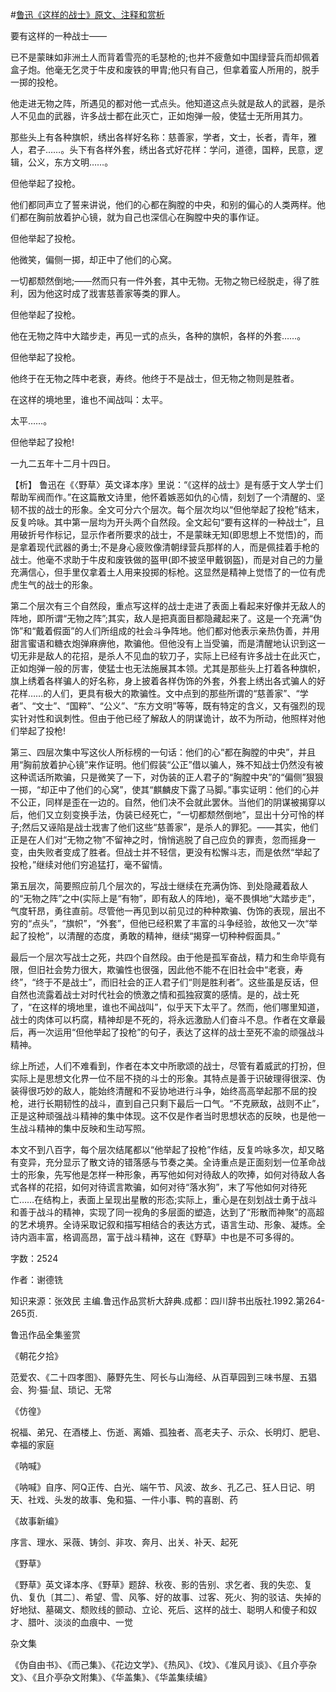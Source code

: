 #[鲁迅《这样的战士》原文、注释和赏析](https://www.vrrw.net/wx/9418.html)

要有这样的一种战士——

已不是蒙昧如非洲土人而背着雪亮的毛瑟枪的;也并不疲惫如中国绿营兵而却佩着盒子炮。他毫无乞灵于牛皮和废铁的甲胄;他只有自己，但拿着蛮人所用的，脱手一掷的投枪。

他走进无物之阵，所遇见的都对他一式点头。他知道这点头就是敌人的武器，是杀人不见血的武器，许多战士都在此灭亡，正如炮弹一般，使猛士无所用其力。

那些头上有各种旗帜，绣出各样好名称：慈善家，学者，文士，长者，青年，雅人，君子……。头下有各样外套，绣出各式好花样：学问，道德，国粹，民意，逻辑，公义，东方文明……。

但他举起了投枪。

他们都同声立了誓来讲说，他们的心都在胸膛的中央，和别的偏心的人类两样。他们都在胸前放着护心镜，就为自己也深信心在胸膛中央的事作证。

但他举起了投枪。

他微笑，偏侧一掷，却正中了他们的心窝。

一切都颓然倒地;——然而只有一件外套，其中无物。无物之物已经脱走，得了胜利，因为他这时成了戕害慈善家等类的罪人。

但他举起了投枪。

他在无物之阵中大踏步走，再见一式的点头，各种的旗帜，各样的外套……。

但他举起了投枪。

他终于在无物之阵中老衰，寿终。他终于不是战士，但无物之物则是胜者。

在这样的境地里，谁也不闻战叫：太平。

太平……。

但他举起了投枪!

一九二五年十二月十四日。



【析】 鲁迅在《〈野草〉英文译本序》里说：“《这样的战士》是有感于文人学士们帮助军阀而作。”在这篇散文诗里，他怀着嫉恶如仇的心情，刻划了一个清醒的、坚韧不拔的战士的形象。全文可分六个层次。每个层次均以“但他举起了投枪”结末，反复吟咏。其中第一层均为开头两个自然段。全文起句“要有这样的一种战士”，且用破折号作标记，显示作者所要求的战士，不是蒙昧无知(即思想上不觉悟)的，而是拿着现代武器的勇士;不是身心疲败像清朝绿营兵那样的人，而是佩挂着手枪的战士。他毫不求助于牛皮和废铁做的盔甲(即不披坚甲戴钢盔)，而是对自己的力量充满信心，但手里仅拿着土人用来投掷的标枪。这显然是精神上觉悟了的一位有虎虎生气的战士的形象。

第二个层次有三个自然段，重点写这样的战士走进了表面上看起来好像并无敌人的阵地，即所谓“无物之阵”;其实，敌人是把真面目都隐藏起来了。这是一个充满“伪饰”和“戴着假面”的人们所组成的社会斗争阵地。他们都对他表示亲热伪善，并用甜言蜜语和糖衣炮弹麻痹他，欺骗他。但他没有上当受骗，而是清醒地认识到这一切无非是敌人的花招，是杀人不见血的软刀子，实际上已经有许多战士在此灭亡，正如炮弹一般的厉害，使猛士也无法施展其本领。尤其是那些头上打着各种旗帜，旗上绣着各样骗人的好名称，身上披着各样伪饰的外套，外套上绣出各式骗人的好花样……的人们，更具有极大的欺骗性。文中点到的那些所谓的“慈善家”、“学者”、“文士”、“国粹”、“公义”、“东方文明”等等，既有特定的含义，又有强烈的现实针对性和讽刺性。但由于他已经了解敌人的阴谋诡计，故不为所动，他照样对他们举起了投枪!

第三、四层次集中写这伙人所标榜的一句话：他们的心“都在胸膛的中央”，并且用“胸前放着护心镜”来作证明。他们假装“公正”借以骗人，殊不知战士仍然没有被这种谎话所欺骗，只是微笑了一下，对伪装的正人君子的“胸膛中央”的“偏侧”狠狠一掷，“却正中了他们的心窝”，使其“麒麟皮下露了马脚。”事实证明：他们的心并不公正，同样是歪在一边的。自然，他们决不会就此罢休。当他们的阴谋被揭穿以后，他们又立刻变换手法，伪装已经死亡，“一切都颓然倒地”，显出十分可怜的样子;然后又诬陷是战士戕害了他们这些“慈善家”，是杀人的罪犯。——其实，他们正是在人们对“无物之物”不留神之时，悄悄逃脱了自己应负的罪责，忽而摇身一变，由失败者变成了胜者。但战士并不轻信，更没有松懈斗志，而是依然“举起了投枪，”继续对他们穷追猛打，毫不留情。

第五层次，简要照应前几个层次的，写战士继续在充满伪饰、到处隐藏着敌人的“无物之阵”之中(实际上是“有物”，即有敌人的阵地)，毫不畏惧地“大踏步走”，气度轩昂，勇往直前。尽管他一再见到以前见过的种种欺骗、伪饰的表现，层出不穷的“点头”，“旗帜”，“外套”，但他已经积累了丰富的斗争经验，故他又一次“举起了投枪”，以清醒的态度，勇敢的精神，继续“揭穿一切种种假面具。”

最后一个层次写战士之死，共四个自然段。由于他是孤军奋战，精力和生命毕竟有限，但旧社会势力很大，欺骗性也很强，因此他不能不在旧社会中“老衰，寿终”，“终于不是战士”，而旧社会的正人君子们“则是胜利者”。这些虽是反话，但自然也流露着战士对时代社会的愤激之情和孤独寂寞的感情。是的，战士死了，“在这样的境地里，谁也不闻战叫”，似乎天下太平了。然而，他们哪里知道，战士的肉体可以朽腐，精神却是不死的，将永远激励人们奋斗不息。作者在文章最后，再一次运用“但他举起了投枪”的句子，表达了这样的战士至死不渝的顽强战斗精神。

综上所述，人们不难看到，作者在本文中所歌颂的战士，尽管有着威武的打扮，但实际上是思想文化界一位不屈不挠的斗士的形象。其特点是善于识破理得很深、伪装得很巧妙的敌人，能始终清醒和不妥协地进行斗争，始终高高举起那不屈的投枪，进行长期韧性的战斗，直到自己只剩下最后一口气。“不克厥敌，战则不止”，正是这种顽强战斗精神的集中体现。这不仅是作者当时思想状态的反映，也是他一生战斗精神的集中反映和生动写照。

本文不到八百字，每个层次结尾都以“他举起了投枪”作结，反复吟咏多次，却又略有变异，充分显示了散文诗的错落感与节奏之美。全诗重点是正面刻划一位革命战士的形象，先写他是怎样一种形象，再写他如何对待敌人的吹捧，如何对待敌人各式各样的花招，如何对待谎言欺骗，如何对待“落水狗”，末了写他如何对待死亡……在结构上，表面上呈现出星散的形态;实际上，重心是在刻划战士勇于战斗和善于战斗的精神，实现了同一视角的多层面的塑造，达到了“形散而神聚”的高超的艺术境界。全诗采取记叙和描写相结合的表达方式，语言生动、形象、凝炼。全诗内涵丰富，格调高昂，富于战斗精神，这在《野草》中也是不可多得的。

字数：2524

作者：谢德铣

知识来源：张效民 主编.鲁迅作品赏析大辞典.成都：四川辞书出版社.1992.第264-265页.

鲁迅作品全集鉴赏

《朝花夕拾》

范爱农、《二十四孝图》、藤野先生、阿长与山海经、从百草园到三味书屋、五猖会、狗·猫·鼠、琐记、无常

《仿徨》

祝福、弟兄、在酒楼上、伤逝、离婚、孤独者、高老夫子、示众、长明灯、肥皂、幸福的家庭

《呐喊》

《呐喊》自序、阿Q正传、白光、端午节、风波、故乡、孔乙己、狂人日记、明天、社戏、头发的故事、兔和猫、一件小事、鸭的喜剧、药

《故事新编》

序言、理水、采薇、铸剑、非攻、奔月、出关、补天、起死

《野草》

《野草》英文译本序、《野草》题辞、秋夜、影的告别、求乞者、我的失恋、复仇、复仇〔其二〕、希望、雪、风筝、好的故事、过客、死火、狗的驳诘、失掉的好地狱、墓碣文、颓败线的颤动、立论、死后、这样的战士、聪明人和傻子和奴才、腊叶、淡淡的血痕中、一觉

杂文集

《伪自由书》、《而己集》、《花边文学》、《热风》、《坟》、《准风月谈》、《且介亭杂文》、《且介亭杂文附集》、《华盖集》、《华盖集续编》


